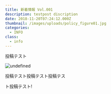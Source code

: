 ```yaml
---
title: 新着情報 Vol.001
description: testpost discription
date: 2018-11-20T07:24:12.000Z
thumbnail: /images/uploads/policy_figure01.jpg
categories:
  - INFO
class:
  - info
---
```


投稿テスト

![undefined](/images/uploads/policy_figure01.jpg)

投稿テスト投稿テスト投稿テス

ト投稿テスト!











